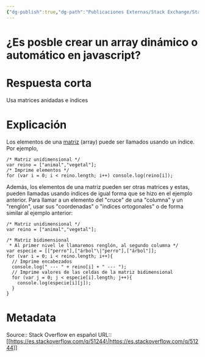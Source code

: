 ```yaml
---
{"dg-publish":true,"dg-path":"Publicaciones Externas/Stack Exchange/Stack Overflow en español/es.stackoverflow.com-51244.md","permalink":"/publicaciones-externas/stack-exchange/stack-overflow-en-espanol/es-stackoverflow-com-51244/","title":"¿Es posble crear un array dinámico o automático en javascript?","hide":true,"noteIcon":"\"0\"","created":"2024-04-03T12:49:10.759-06:00","updated":"2024-04-05T16:43:49.160-06:00"}
---
```


# ¿Es posble crear un array dinámico o automático en javascript?

# Respuesta corta
Usa matrices anidadas e índices

# Explicación

Los elementos de una [matriz][1] (array) puede ser llamados usando un índice. Por ejemplo,

<!-- begin snippet: js hide: false console: true babel: false -->

<!-- language: lang-js -->
    /* Matriz unidimensional */
    var reino = ["animal","vegetal"];
    /* Imprime elementos */
    for (var i = 0; i < reino.length; i++) console.log(reino[i]);

<!-- end snippet -->

Además, los elementos de una matriz pueden ser otras matrices y estas, pueden llamadas usando índices de igual forma que se hizo en el ejemplo anterior. Para llamar a un elemento del "cruce" de una "columna" y un "renglón", usar sus "coordenadas" o "indices ortogonales" o de forma similar al ejemplo anterior:

<!-- begin snippet: js hide: false console: true babel: false -->

<!-- language: lang-js -->
    /* Matriz unidimensional */
    var reino = ["animal","vegetal"];

    /* Matriz bidimensional
     * Al primer nivel le llamaremos renglón, al segundo columna */
    var especie = [["perro"],["árbol"\|"perro"],["árbol"]]; 
    for (var i = 0; i < reino.length; i++){
      // Imprime encabezados
      console.log(" --- " + reino[i] + " --- ");
      // Imprime valores de las celdas de la matriz bidimensional
      for (var j = 0; j < especie[i].length; j++){
        console.log(especie[i][j]);
      }
    }


<!-- end snippet -->


  [1]: https://developer.mozilla.org/es/docs/Web/JavaScript/Referencia/Objetos_globales/Array

# Metadata
Source:: Stack Overflow en español
URL:: [[https://es.stackoverflow.com/q/51244\|https://es.stackoverflow.com/q/51244]]

